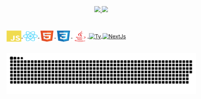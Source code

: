 <div align="center">
  <a href="https://github.com/MatheusVBLima">
  <img height="180em" src="https://github-readme-stats.vercel.app/api?username=MatheusVBLima&show_icons=true&theme=dark&include_all_commits=true&count_private=true"/>
  <img height="180em" src="https://github-readme-stats.vercel.app/api/top-langs/?username=MatheusVBLima&layout=compact&langs_count=7&theme=dark"/>
</div>
  
 ##
<div style="display: inline_block;"><br>
  <img align="center" alt="Js" height="30" width="40" src="https://raw.githubusercontent.com/devicons/devicon/master/icons/javascript/javascript-plain.svg">
  <img align="center" alt="React" height="30" width="40" src="https://raw.githubusercontent.com/devicons/devicon/master/icons/react/react-original.svg">
  <img align="center" alt="HTML" height="30" width="40" src="https://raw.githubusercontent.com/devicons/devicon/master/icons/html5/html5-original.svg">
  <img align="center" alt="CSS" height="30" width="40" src="https://raw.githubusercontent.com/devicons/devicon/master/icons/css3/css3-original.svg">
  <img align="center" alt="Java" height="30" width="40" src="https://raw.githubusercontent.com/devicons/devicon/master/icons/java/java-plain.svg">
  <img align="center" alt="Ty" height="30" width="40" src="https://cdn.jsdelivr.net/gh/devicons/devicon/icons/typescript/typescript-original.svg" />
  <img align="center" alt="NextJs" height="30" width="40" src="https://cdn.jsdelivr.net/gh/devicons/devicon/icons/nextjs/nextjs-line.svg" />
  
           
          
</div>
  
  ##
  
  ![Snake animation](https://github.com/MatheusVBLima/MatheusVBLima/blob/output/github-contribution-grid-snake.svg)
 
